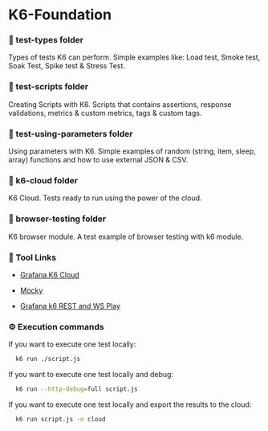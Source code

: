 # K6-Foundation

### 📂 test-types folder

Types of tests K6 can perform. Simple examples like: Load test, Smoke test, Soak Test, Spike test & Stress Test.

### 📂 test-scripts folder

Creating Scripts with K6. Scripts that contains assertions, response validations, metrics & custom metrics, tags & custom tags.

### 📂 test-using-parameters folder

Using parameters with K6. Simple examples of random (string, item, sleep, array) functions and how to use external JSON & CSV.

### 📂 k6-cloud folder

K6 Cloud. Tests ready to run using the power of the cloud.

### 📂 browser-testing folder

K6 browser module. A test example of browser testing with k6 module.

### 🔗 Tool Links

- [Grafana K6 Cloud](https://grafana.com/products/cloud/k6/)

- [Mocky](https://designer.mocky.io/)

- [Grafana k6 REST and WS Play](https://test-api.k6.io/)

### ⚙️ Execution commands

If you want to execute one test locally:

```sh
  k6 run ./script.js
```

If you want to execute one test locally and debug:

```sh
  k6 run --http-debug=full script.js
```

If you want to execute one test locally and export the results to the cloud:

```sh
  k6 run script.js -o cloud
```



